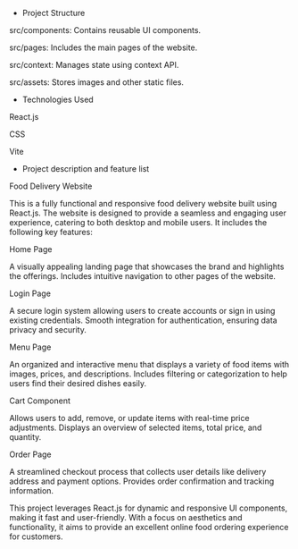 * Project Structure
  
src/components: Contains reusable UI components.

src/pages: Includes the main pages of the website.

src/context: Manages state using context API.

src/assets: Stores images and other static files.

* Technologies Used
  
React.js

CSS

Vite

* Project description and feature list

Food Delivery Website

This is a fully functional and responsive food delivery website built using React.js. The website is designed to provide a seamless and engaging user experience, catering to both desktop and mobile users. It includes the following key features:

Home Page

A visually appealing landing page that showcases the brand and highlights the offerings.
Includes intuitive navigation to other pages of the website.

Login Page

A secure login system allowing users to create accounts or sign in using existing credentials.
Smooth integration for authentication, ensuring data privacy and security.

Menu Page

An organized and interactive menu that displays a variety of food items with images, prices, and descriptions.
Includes filtering or categorization to help users find their desired dishes easily.

Cart Component

Allows users to add, remove, or update items with real-time price adjustments.
Displays an overview of selected items, total price, and quantity.

Order Page

A streamlined checkout process that collects user details like delivery address and payment options.
Provides order confirmation and tracking information.

This project leverages React.js for dynamic and responsive UI components, making it fast and user-friendly. With a focus on aesthetics and functionality, it aims to provide an excellent online food ordering experience for customers.
